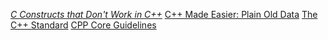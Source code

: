 [*C Constructs that Don't Work in C++*](https://lospi.net/c/c++/programming/developing/software/2019/04/28/c-constructs-that-dont-work-in-cpp.html)
[C++ Made Easier: Plain Old Data](https://www.drdobbs.com/c-made-easier-plain-old-data/184401508/)
[The C++ Standard](https://isocpp.org/std/the-standard/)
[CPP Core Guidelines](https://github.com/isocpp/CppCoreGuidelines/)
